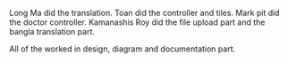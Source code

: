 

Long Ma did the translation.
Toan did the controller and tiles.
Mark pit did the doctor controller.
Kamanashis Roy did the file upload part and the bangla translation part.

All of the worked in design, diagram and documentation part.

